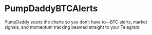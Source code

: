 # PumpDaddyBTCAlerts
PumpDaddy scans the charts so you don’t have to—BTC alerts, market signals, and momentum tracking beamed straight to your Telegram.
